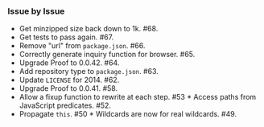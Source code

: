### Issue by Issue

 * Get minzipped size back down to 1k. #68.
 * Get tests to pass again. #67.
 * Remove "url" from `package.json`. #66.
 * Correctly generate inquiry function for browser. #65.
 * Upgrade Proof to 0.0.42. #64.
 * Add repository type to `package.json`. #63.
 * Update `LICENSE` for 2014. #62.
 * Upgrade Proof to 0.0.41. #58.
 * Allow a fixup function to rewrite at each step. #53 * Access paths from JavaScript predicates. #52.
 * Propagate `this`. #50 * Wildcards are now for real wildcards. #49.
